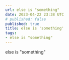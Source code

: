 ```yaml
---
url: else is "something"
date: 2023-04-22 23:38 UTC
# published: false
published: true
title: else is 'something'
tags:
- else is "something"
---
```


else is "something"
